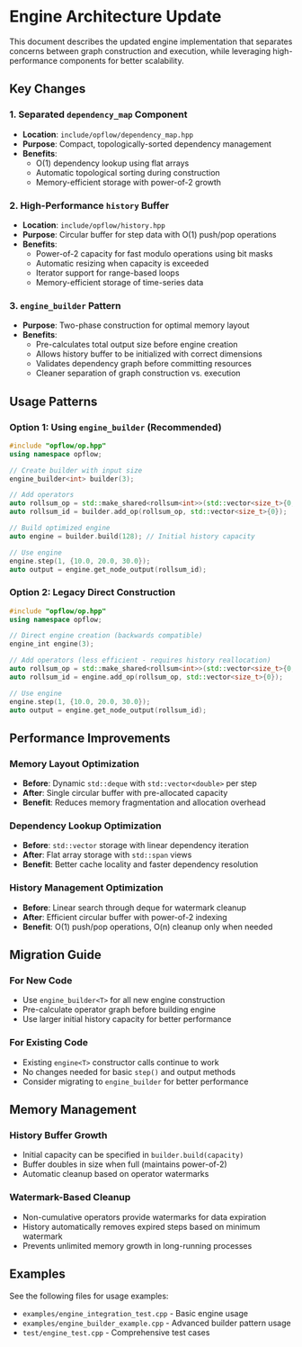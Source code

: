 # Engine Architecture Update

This document describes the updated engine implementation that separates concerns between graph construction and execution, while leveraging high-performance components for better scalability.

## Key Changes

### 1. Separated `dependency_map` Component

- **Location**: `include/opflow/dependency_map.hpp`
- **Purpose**: Compact, topologically-sorted dependency management
- **Benefits**:
  - O(1) dependency lookup using flat arrays
  - Automatic topological sorting during construction
  - Memory-efficient storage with power-of-2 growth

### 2. High-Performance `history` Buffer

- **Location**: `include/opflow/history.hpp`
- **Purpose**: Circular buffer for step data with O(1) push/pop operations
- **Benefits**:
  - Power-of-2 capacity for fast modulo operations using bit masks
  - Automatic resizing when capacity is exceeded
  - Iterator support for range-based loops
  - Memory-efficient storage of time-series data

### 3. `engine_builder` Pattern

- **Purpose**: Two-phase construction for optimal memory layout
- **Benefits**:
  - Pre-calculates total output size before engine creation
  - Allows history buffer to be initialized with correct dimensions
  - Validates dependency graph before committing resources
  - Cleaner separation of graph construction vs. execution

## Usage Patterns

### Option 1: Using `engine_builder` (Recommended)

```cpp
#include "opflow/op.hpp"
using namespace opflow;

// Create builder with input size
engine_builder<int> builder(3);

// Add operators
auto rollsum_op = std::make_shared<rollsum<int>>(std::vector<size_t>{0, 1}, 5);
auto rollsum_id = builder.add_op(rollsum_op, std::vector<size_t>{0});

// Build optimized engine
auto engine = builder.build(128); // Initial history capacity

// Use engine
engine.step(1, {10.0, 20.0, 30.0});
auto output = engine.get_node_output(rollsum_id);
```

### Option 2: Legacy Direct Construction

```cpp
#include "opflow/op.hpp"
using namespace opflow;

// Direct engine creation (backwards compatible)
engine_int engine(3);

// Add operators (less efficient - requires history reallocation)
auto rollsum_op = std::make_shared<rollsum<int>>(std::vector<size_t>{0, 1}, 5);
auto rollsum_id = engine.add_op(rollsum_op, std::vector<size_t>{0});

// Use engine
engine.step(1, {10.0, 20.0, 30.0});
auto output = engine.get_node_output(rollsum_id);
```

## Performance Improvements

### Memory Layout Optimization

- **Before**: Dynamic `std::deque` with `std::vector<double>` per step
- **After**: Single circular buffer with pre-allocated capacity
- **Benefit**: Reduces memory fragmentation and allocation overhead

### Dependency Lookup Optimization

- **Before**: `std::vector` storage with linear dependency iteration
- **After**: Flat array storage with `std::span` views
- **Benefit**: Better cache locality and faster dependency resolution

### History Management Optimization

- **Before**: Linear search through deque for watermark cleanup
- **After**: Efficient circular buffer with power-of-2 indexing
- **Benefit**: O(1) push/pop operations, O(n) cleanup only when needed

## Migration Guide

### For New Code

- Use `engine_builder<T>` for all new engine construction
- Pre-calculate operator graph before building engine
- Use larger initial history capacity for better performance

### For Existing Code

- Existing `engine<T>` constructor calls continue to work
- No changes needed for basic `step()` and output methods
- Consider migrating to `engine_builder` for better performance

## Memory Management

### History Buffer Growth

- Initial capacity can be specified in `builder.build(capacity)`
- Buffer doubles in size when full (maintains power-of-2)
- Automatic cleanup based on operator watermarks

### Watermark-Based Cleanup

- Non-cumulative operators provide watermarks for data expiration
- History automatically removes expired steps based on minimum watermark
- Prevents unlimited memory growth in long-running processes

## Examples

See the following files for usage examples:

- `examples/engine_integration_test.cpp` - Basic engine usage
- `examples/engine_builder_example.cpp` - Advanced builder pattern usage
- `test/engine_test.cpp` - Comprehensive test cases
